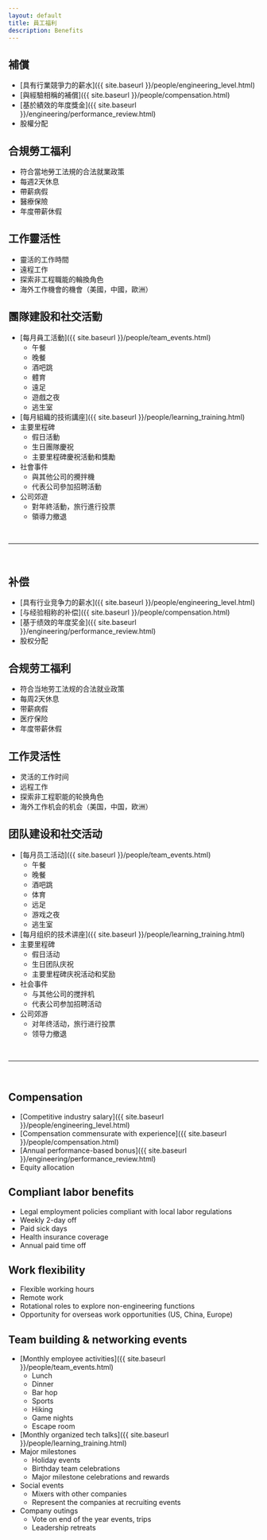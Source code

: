 ```yaml
---
layout: default
title: 員工福利
description: Benefits
---
```


## 補償
* [具有行業競爭力的薪水]({{ site.baseurl }}/people/engineering_level.html)
* [與經驗相稱的補償]({{ site.baseurl }}/people/compensation.html)
* [基於績效的年度獎金]({{ site.baseurl }}/engineering/performance_review.html)
* 股權分配

## 合規勞工福利
* 符合當地勞工法規的合法就業政策
* 每週2天休息
* 帶薪病假
* 醫療保險
* 年度帶薪休假

## 工作靈活性
* 靈活的工作時間
* 遠程工作
* 探索非工程職能的輪換角色
* 海外工作機會的機會（美國，中國，歐洲）

## 團隊建設和社交活動
* [每月員工活動]({{ site.baseurl }}/people/team_events.html)
	* 午餐
	* 晚餐
	* 酒吧跳
	* 體育
	* 遠足
	* 遊戲之夜
	* 逃生室
* [每月組織的技術講座]({{ site.baseurl }}/people/learning_training.html)
* 主要里程碑
	* 假日活動
	* 生日團隊慶祝
	* 主要里程碑慶祝活動和獎勵
* 社會事件
	* 與其他公司的攪拌機
	* 代表公司參加招聘活動
* 公司郊遊
	* 對年終活動，旅行進行投票
	* 領導力撤退

<br>

---

<br>

## 补偿
* [具有行业竞争力的薪水]({{ site.baseurl }}/people/engineering_level.html)
* [与经验相称的补偿]({{ site.baseurl }}/people/compensation.html)
* [基于绩效的年度奖金]({{ site.baseurl }}/engineering/performance_review.html)
* 股权分配

## 合规劳工福利
* 符合当地劳工法规的合法就业政策
* 每周2天休息
* 带薪病假
* 医疗保险
* 年度带薪休假

## 工作灵活性
* 灵活的工作时间
* 远程工作
* 探索非工程职能的轮换角色
* 海外工作机会的机会（美国，中国，欧洲）

## 团队建设和社交活动
* [每月员工活动]({{ site.baseurl }}/people/team_events.html)
	* 午餐
	* 晚餐
	* 酒吧跳
	* 体育
	* 远足
	* 游戏之夜
	* 逃生室
* [每月组织的技术讲座]({{ site.baseurl }}/people/learning_training.html)
* 主要里程碑
	* 假日活动
	* 生日团队庆祝
	* 主要里程碑庆祝活动和奖励
* 社会事件
	* 与其他公司的搅拌机
	* 代表公司参加招聘活动
* 公司郊游
	* 对年终活动，旅行进行投票
	* 领导力撤退

<br>

---

<br>

## Compensation
* [Competitive industry salary]({{ site.baseurl }}/people/engineering_level.html)
* [Compensation commensurate with experience]({{ site.baseurl }}/people/compensation.html)
* [Annual performance-based bonus]({{ site.baseurl }}/engineering/performance_review.html)
* Equity allocation

## Compliant labor benefits
* Legal employment policies compliant with local labor regulations
* Weekly 2-day off
* Paid sick days
* Health insurance coverage
* Annual paid time off

## Work flexibility
* Flexible working hours
* Remote work 
* Rotational roles to explore non-engineering functions
* Opportunity for overseas work opportunities (US, China, Europe) 

## Team building & networking events
* [Monthly employee activities]({{ site.baseurl }}/people/team_events.html)
	* Lunch
	* Dinner
	* Bar hop
	* Sports
	* Hiking
	* Game nights
	* Escape room
* [Monthly organized tech talks]({{ site.baseurl }}/people/learning_training.html)
* Major milestones
	* Holiday events
	* Birthday team celebrations
	* Major milestone celebrations and rewards
* Social events
	* Mixers with other companies
	* Represent the companies at recruiting events
* Company outings
	* Vote on end of the year events, trips
	* Leadership retreats